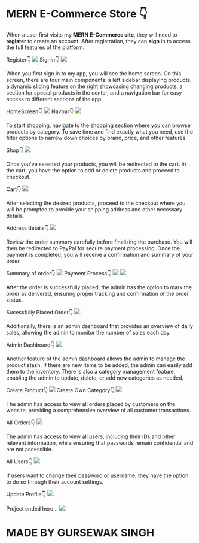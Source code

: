 # MERN E-Commerce Store 👇

When a user first visits my <b>MERN E-Commerce site</b>, they will need to <b>register</b> to create an account. After registration, they can <b>sign</b> in to access the full features of the platform.

Register👇
<img src="/Images/register.png">
SignIn👇
<img src="/Images/signin.png">

When you first sign in to my app, you will see the home screen. On this screen, there are four main components: a left sidebar displaying products, a dynamic sliding feature on the right showcasing changing products, a section for special products in the center, and a navigation bar for easy access to different sections of the app.

HomeScreen👇
<img src="/Images/1homescreen.png">
Navbar👇
<img src="/Images/2navbar.png">

To start shopping, navigate to the shopping section where you can browse products by category. To save time and find exactly what you need, use the filter options to narrow down choices by brand, price, and other features.

Shop👇
<img src="/Images/3shop.png">

Once you've selected your products, you will be redirected to the cart. In the cart, you have the option to add or delete products and proceed to checkout.

Cart👇
<img src="/Images/4cart.png">

After selecting the desired products, proceed to the checkout where you will be prompted to provide your shipping address and other necessary details. 

Address details👇
<img src="/Images/5aftercart.png">

Review the order summary carefully before finalizing the purchase. You will then be redirected to PayPal for secure payment processing. Once the payment is completed, you will receive a confirmation and summary of your order.

Summary of order👇
<img src="/Images/6shipping.png">
Payment Process👇
<img src="/Images/7payment.png">
<img src="/Images/8payment.png">

After the order is successfully placed, the admin has the option to mark the order as delivered, ensuring proper tracking and confirmation of the order status.

Sucessfully Placed Order👇
<img src="/Images/9success.png">

Additionally, there is an admin dashboard that provides an overview of daily sales, allowing the admin to monitor the number of sales each day.

Admin Dashboard👇
<img src="/Images/10admindash.png">

Another feature of the admin dashboard allows the admin to manage the product stash. If there are new items to be added, the admin can easily add them to the inventory. There is also a category management feature, enabling the admin to update, delete, or add new categories as needed.

Create Product👇
<img src="/Images/11createproduct.png">
Create Own Category👇
<img src="/Images/12createowncategory.png">

The admin has access to view all orders placed by customers on the website, providing a comprehensive overview of all customer transactions.

All Orders👇
<img src="/Images/13allorders.png">

The admin has access to view all users, including their IDs and other relevant information, while ensuring that passwords remain confidential and are not accessible.

All Users👇
<img src="/Images/14allusers.png">

If users want to change their password or username, they have the option to do so through their account settings.

Update Profile👇
<img src="/Images/15updateprofilefeature.png">

Project ended here...
<img src="/Images/combineproject.png">





# MADE BY GURSEWAK SINGH

